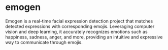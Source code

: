 # emogen
Emogen is a real-time facial expression detection project that matches detected expressions with corresponding emojis. Leveraging computer vision and deep learning, it accurately recognizes emotions such as happiness, sadness, anger, and more, providing an intuitive and expressive way to communicate through emojis.
